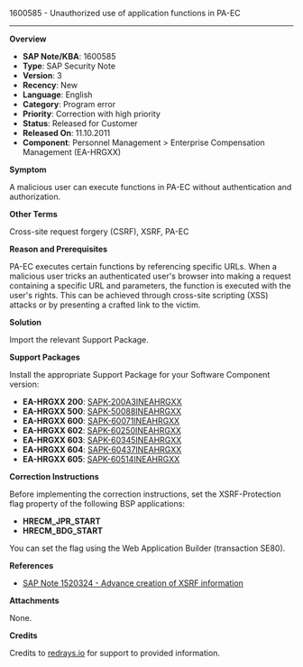 1600585 - Unauthorized use of application functions in PA-EC

---

**Overview**

- **SAP Note/KBA**: 1600585
- **Type**: SAP Security Note
- **Version**: 3
- **Recency**: New
- **Language**: English
- **Category**: Program error
- **Priority**: Correction with high priority
- **Status**: Released for Customer
- **Released On**: 11.10.2011
- **Component**: Personnel Management > Enterprise Compensation Management (EA-HRGXX)

**Symptom**

A malicious user can execute functions in PA-EC without authentication and authorization.

**Other Terms**

Cross-site request forgery (CSRF), XSRF, PA-EC

**Reason and Prerequisites**

PA-EC executes certain functions by referencing specific URLs. When a malicious user tricks an authenticated user's browser into making a request containing a specific URL and parameters, the function is executed with the user's rights. This can be achieved through cross-site scripting (XSS) attacks or by presenting a crafted link to the victim.

**Solution**

Import the relevant Support Package.

**Support Packages**

Install the appropriate Support Package for your Software Component version:

- **EA-HRGXX 200**: [SAPK-200A3INEAHRGXX](https://me.sap.com/supportpackage/SAPK-200A3INEAHRGXX)
- **EA-HRGXX 500**: [SAPK-50088INEAHRGXX](https://me.sap.com/supportpackage/SAPK-50088INEAHRGXX)
- **EA-HRGXX 600**: [SAPK-60071INEAHRGXX](https://me.sap.com/supportpackage/SAPK-60071INEAHRGXX)
- **EA-HRGXX 602**: [SAPK-60250INEAHRGXX](https://me.sap.com/supportpackage/SAPK-60250INEAHRGXX)
- **EA-HRGXX 603**: [SAPK-60345INEAHRGXX](https://me.sap.com/supportpackage/SAPK-60345INEAHRGXX)
- **EA-HRGXX 604**: [SAPK-60437INEAHRGXX](https://me.sap.com/supportpackage/SAPK-60437INEAHRGXX)
- **EA-HRGXX 605**: [SAPK-60514INEAHRGXX](https://me.sap.com/supportpackage/SAPK-60514INEAHRGXX)

**Correction Instructions**

Before implementing the correction instructions, set the XSRF-Protection flag property of the following BSP applications:

- **HRECM_JPR_START**
- **HRECM_BDG_START**

You can set the flag using the Web Application Builder (transaction SE80).

**References**

- [SAP Note 1520324 - Advance creation of XSRF information](https://me.sap.com/notes/1520324)

**Attachments**

None.

**Credits**

Credits to [redrays.io](https://redrays.io) for support to provided information.